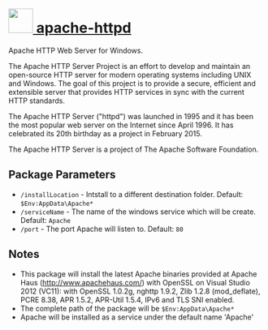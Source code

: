 # [<img src="https://cdn.rawgit.com/chocolatey/chocolatey-coreteampackages/2bdf6f7e33ec1a8126829fbbc87b83e4473b3634/icons/apache-httpd.png" height="48" width="48" /> apache-httpd](https://chocolatey.org/packages/apache-httpd)

Apache HTTP Web Server for Windows.

The Apache HTTP Server Project is an effort to develop and maintain an open-source HTTP server for modern operating systems including UNIX and Windows. The goal of this project is to provide a secure, efficient and extensible server that provides HTTP services in sync with the current HTTP standards.

The Apache HTTP Server ("httpd") was launched in 1995 and it has been the most popular web server on the Internet since April 1996. It has celebrated its 20th birthday as a project in February 2015.

The Apache HTTP Server is a project of The Apache Software Foundation.

## Package Parameters

 * `/installLocation` - Intstall to a different destination folder. Default: `$Env:AppData\Apache*`
 * `/serviceName` - The name of the windows service which will be create. Default: `Apache`
 * `/port` - The port Apache will listen to. Default: `80`

## Notes

* This package will install the latest Apache binaries provided at Apache Haus (http://www.apachehaus.com/) with OpenSSL on Visual Studio 2012 (VC11): with OpenSSL 1.0.2g, nghttp 1.9.2, Zlib 1.2.8 (mod_deflate), PCRE 8.38, APR 1.5.2, APR-Util 1.5.4, IPv6 and TLS SNI enabled.
* The complete path of the package will be `$Env:AppData\Apache*`
* Apache will be installed as a service under the default name 'Apache'
